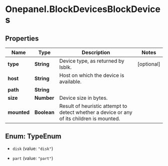# Onepanel.BlockDevicesBlockDevices

## Properties
Name | Type | Description | Notes
------------ | ------------- | ------------- | -------------
**type** | **String** | Device type, as returned by lsblk. | [optional] 
**host** | **String** | Host on which the device is available. | 
**path** | **String** |  | 
**size** | **Number** | Device size in bytes. | 
**mounted** | **Boolean** | Result of heuristic attempt to detect whether a device or any of its children is mounted. | 


<a name="TypeEnum"></a>
## Enum: TypeEnum


* `disk` (value: `"disk"`)

* `part` (value: `"part"`)





